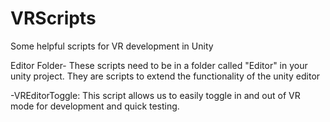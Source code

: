 # VRScripts
Some helpful scripts for VR development in Unity


Editor Folder-
These scripts need to be in a folder called "Editor" in your unity project. They are scripts to extend the functionality of the unity editor

-VREditorToggle: This script allows us to easily toggle in and out of VR mode for development and quick testing. 
